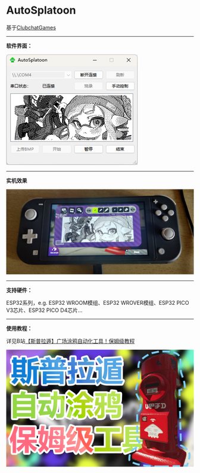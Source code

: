 # AutoSplatoon

基于[ClubchatGames](https://github.com/nullstalgia/ClubchatGames)

---
**软件界面：**

![UI](image/AutoSplatoon_User_Interface.png)

---
**实机效果**

![实机效果](image/Performance_on_Switch.jpg)

---
**支持硬件：**

ESP32系列，e.g. ESP32 WROOM模组、ESP32 WROVER模组、ESP32 PICO V3芯片、ESP32 PICO D4芯片...

---
**使用教程：**

详见B站[【斯普拉遁】广场涂鸦自动化工具！保姆级教程](https://www.bilibili.com/video/BV1va411R7TJ?vd_source=08b359f4e68b47a7ff089bcfa5caa191)

![视频封面](image/Video_Cover.png)
